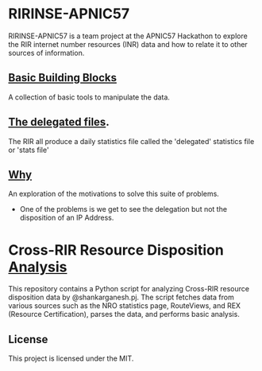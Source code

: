 # RIRINSE-APNIC57

RIRINSE-APNIC57 is a team project at the APNIC57 Hackathon to explore the RIR internet number resources (INR) data and how to relate it to other sources of information.

## [Basic Building Blocks](Building%20Blocks/README.md)

A collection of basic tools to manipulate the data.

## [The delegated files](delegated-files/README.md).

The RIR all produce a daily statistics file called the 'delegated' statistics file or 'stats file'


## [Why](Why/README.md)

An exploration of the motivations to solve this suite of problems.

- One of the problems is we get to see the delegation but not the disposition of an IP Address.

# Cross-RIR Resource Disposition [Analysis](Example-Code/README.md)

This repository contains a Python script for analyzing Cross-RIR resource disposition data by @shankarganesh.pj. The script fetches data from various sources such as the NRO statistics page, RouteViews, and REX (Resource Certification), parses the data, and performs basic analysis.

## License

This project is licensed under the MIT.
